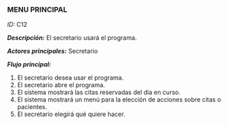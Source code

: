 ### **MENU PRINCIPAL**
*ID:* C12	

__*Descripción:*__ El secretario usará el programa.

__*Actores principales:*__ Secretario       

__*Flujo principal:*__
1. El secretario desea usar el programa.
2. El secretario abre el programa.
3. El sistema mostrará las citas reservadas del día en curso.
4. El sistema mostrará un menú para la elección de acciones sobre citas o pacientes.
5. El secretario elegirá qué quiere hacer.
